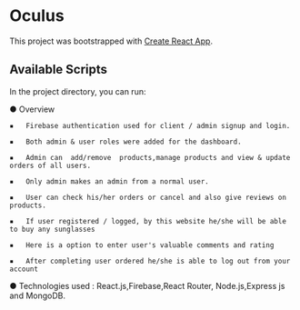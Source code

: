 # Oculus

This project was bootstrapped with [Create React App](https://product-sales-64a4b.web.app/).

## Available Scripts

In the project directory, you can run:

●	Overview

    ▪	Firebase authentication used for client / admin signup and login.

    ▪	Both admin & user roles were added for the dashboard.

    ▪	Admin can  add/remove  products,manage products and view & update orders of all users.

    ▪	Only admin makes an admin from a normal user.
 
    ▪   User can check his/her orders or cancel and also give reviews on products.

    ▪   If user registered / logged, by this website he/she will be able to buy any sunglasses

    ▪	Here is a option to enter user's valuable comments and rating

    ▪	After completing user ordered he/she is able to log out from your account

●	Technologies used : React.js,Firebase,React Router, Node.js,Express js and MongoDB.
